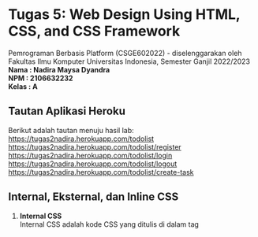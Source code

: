 # Tugas 5: Web Design Using HTML, CSS, and CSS Framework

Pemrograman Berbasis Platform (CSGE602022) - diselenggarakan oleh Fakultas Ilmu Komputer Universitas Indonesia, Semester Ganjil 2022/2023 \
**Nama  : Nadira Maysa Dyandra** \
**NPM   : 2106632232** \
**Kelas : A**

## Tautan Aplikasi Heroku
Berikut adalah tautan menuju hasil lab: \
https://tugas2nadira.herokuapp.com/todolist \
https://tugas2nadira.herokuapp.com/todolist/register \
https://tugas2nadira.herokuapp.com/todolist/login \
https://tugas2nadira.herokuapp.com/todolist/logout \
https://tugas2nadira.herokuapp.com/todolist/create-task 

## Internal, Eksternal, dan Inline CSS
1. **Internal CSS** \
Internal CSS adalah kode CSS yang ditulis di dalam tag <style> dan kode HTML dituliskan di bagian atas (header) file HTML.
Internal CSS dapat digunakan untuk membuat tampilan pada satu halaman website dan tidak digunakan pada halaman website yang lain.
Internal CSS ini dapat digunakan untuk membuat tampilan yang unik pada setiap halaman website. \
**Kelebihan Internal CSS**
- Perubahan pada Internal CSS hanya berlaku pada satu halaman saja
- Pengembang tidak perlu melakukan upload beberapa file karena HTML dan CSS berada dalam satu file
- Class dan ID dapat digunakan oleh internal stylesheet
**Kekurangan Internal CSS** 
- Tidak efisien jika ingin menggunakan CSS yang sama dalam beberapa file
- Membuat performa website lebih lambat karena CSS yang berbeda-beda akan mengakibatkan loading ulang setiap kali user mengganti halaman website
2. **Eksternal CSS**
Eksternal CSS adalah kode CSS yang ditulis terpisah dengan kode HTML. Eksternal CSS ini ditulis pada sebuah file khusus berekstensi .css. 
File eksternal CSS ini biasanya diletakkan setelah bagian <head> pada halaman. 
Aplikasi eksternal CSS ini lebih sederhana dan simpel dibandingkan dengan menambahkan kode CSS di setiap elemen HTML yang ingin di atur tampilannya. \
**Kelebihan Eksternal CSS** \
- Ukuran file HTML lebih kecil
- Struktur kode HTML lebih rapih
- Loading website menjadi lebih cepat
- File CSS dapat digunakan di beberapa halaman website sekaligus
**Kekurangan Eksternal CSS** \
- Halaman bisa menjadi berantakan ketika file CSS gagal dipanggil oleh file HTML. Hal ini biasanya terjadi akibat koneksi internet yang lambat. 
3. **Inline CSS** \
Inline CSS adalah kode CSS yang ditulis langsung pada atribut elemen HTML. Setiap elemen HTML memiliki atribut style, di situ lah inline CSS ditulis. 
Cara ini kurang efisien karena setiap tak HTML yang diberikan perlu memiliki style masing-masing. Hal ini akan membuat pengembang lebih sulit dalam mengatur website jika hanya menggunakan inline style CSS. 
Sebab, Inline CSS hanya digunakan untuk mengubah satu elemen saja. \
**Kelebihan Inline CSS** 
- Sangat membantu jika pengembang hanya ingin menguji dan melihat perubahan pada satu elemen
- Dapat memperbaiki kode dengan cepat
- Proses permintaan HTTP yang lebih kecil akan menyebabkan load website lebih cepat \
**Kekurangan Inline CSS** 
- Tidak efisien, karena Inline style CSS hanya dapat diterapkan pada satu elemen HTML saja.

## Tag HTML5
**Apa itu HTML?** \
Sebelum membahas tentang HTML5, kita harus memahami terlebih dahulu pengertian dari HTML itu sendiri. HTML atau Hyper Text Markup Language terdiri dari kata Hyper Text yang berarti sebuah teks pada suatu halaman yang memiliki kemampuan untuk dapat terhubung dengan teks pada suatu halaman yang lain dan Markup Language yang berarti HTML ini tersusun atas tak-tak markup dan setiap tak pada HTML menjelaskan perintah isi dokumen yang berbeda-beda. 
Dengan demikian, HTML ini digunakan untuk membuat dasar dari sebuah halaman web dengan memberi struktur, menghubungkan teks/tautan antar halaman, dan membagikan informasi yang terkait dengan sebuah halaman web. \
**Cara Kerja HTML** \
Pada dasarnya, HTML ditujukan untuk menampilkan elemen-elemen yang terdapat pada suatu halaman website. Setiap elemen ini ditunjukkan dengan tag <> sebagai pembuka dan tag </> sebagai penutup.
Kedua tag tersebut berisi inisial yang mewakili sebuah elemen halaman website. Contohnya adalah < p > yang merepresentasikan sebuah paragraf yang bisa diketikkan pada sebuah HTML editor.
Namun, agar memiliki konten, pengembang perlu memasukkan teks di antara tag < p > dan < p/ >. Dengan demikian, pengembang telah membuat sebuah paragraf. \
**HTML5** \
HTML5 adalah singkatan dari Hyper Text Markup Language Versi 5. Dengan kata lain, HTML5 adalah perbaikan dari HTML. Versi ini diciptakan untuk menunjang berbagai kebutuhan pengembangan website saat ini, misalnya dukungan untuk membuat website yang bersifat mobile-friendly.
HTML5 menggunakan syntax yang lebih sederhana dibandingkan dengan HTML, sehingga pengembang dapat membuat struktur halaman website yang kompleks secara lebih mudah. Selain itu, HTML5 juga memiliki banyak keunggulan lainnya. Misalnya sebagai berikut.
- Penanganan error yang lebih baik
- Kemudahan untuk membuat aplikasi web
- Syntax yang lebih sederhana
- Dukungan untuk pembuatan website yang responsif
- Dukungan untuk konten audio dan video
- Kompatibel dengan lebih banyak browser
- Penyimpanan informasi secara lokal
- Fokus otomatis pada kolom form
- Menjalankan JavaScript pada web Browser
## CSS Selector
**CSS** \
CSS atau Cascading Style Sheet adalah bahasa yang digunakan untuk mengatur tampilan elemen dalam bahasa markup. Fungsi CSS adalah untuk memisahkan teks atau konten dari tampilan visual pada situs. 
Melalui CSS, pengembang dapat mengatur tampilan pada seluruh aspek dalam berkas yang berbeda. Selain itu, pengembang juga dapat menentukan style dan mengintegrasikannya di atas markup HTML. Adapun, proses penentuan style membutuhkan suatu CSS selector yang dapat memengaruhi cara kerja CSS. \
\
**CSS Selector** \
Selector pada CSS digunakan untuk menargetkan elemen HTML di halaman web yang diberi style. Dengan kata lain, CSS selector adalah serangkaian aturan dari CSS yang berfungsi untuk memilihi suatu elemen yang ingin diberi style. \
\
**Jenis-jenis Selector** \
1. Universal Selector
Selector ini merupakan selector yang sering digunakan untuk menyeleksi dan memilih semua elemen pada suatu dokumen HTML. Pemrogram umumnya menggunakan universal selector pada awal penulisan dokumen CSS untuk mengatur ulang style bawaan dari browser. Untuk membuatnya, kita memerlukan tanda bintang (*). Contoh kodenya adalah sebagai berikut.
```
* {
	border: 1px dashed black;
    color: pink;
}
```
Kode di atas akan membuat semua elemen pada HTML memiliki border berupa garis tepi patah-patah berwarna hitam dan teks berwarna merah muda.
2. Tag Selector
Selector ini merupakan selector yang memilih elemen berdasarkan nama tag-nya. Selektor ini juga sering disebut type selector. Untuk membuatnya, kita memerlukan nama tag. Contoh kodenya adalah sebagai berikut.
```
h1{
    color: green;
}
```
Kode di atas akan membuat teks pada seluruh elemen <h1> berwarna hijau.
3. ID Selector
Selector ini merupakan selector yang bersifat unik. Dengan kata lain, ID selector hanya dapat digunakan untuk satu elemen saja. Untuk membuatnya, kita memerlukan tanda pagar (#). Contoh kodenya adalah sebagai berikut. 
```
#first-header{
    background-color: black;
    color: pink;
}
```
Kode di atas hanya akan mengubah style pada first-header.
4. Class Selector
Cara kerja selector ini mirip dengan ID selector. Bedanya, selector ini tidak bersifat unik dan untuk membuatnya kita memerlukan tanda titik (.). Karena tidak bersifat unik, maka satu class selector dapat digunakan berulang kali pada lebih dari satu elemen HTML. Selain itu, satu elemen HTML dapat menampung lebih dari satu class selector. Contoh kodenya adalah sebagai berikut.
```
.btn-primary{
	background-color: lightblue;
	color: white;
}
```
5. Atribut Selector
Selector ini merupakan selector yang memilih elemen berdasarkan tag dan atributnya. Contoh kodenya adalah sebagai berikut.
```
a[title] {
	background-color: black;
	color: pink;
	padding: 5px;
	text-decoration: none;
	border-radius: 5px;
}
```
## Langkah Implementasi Tugas 5
1.  Buka file base.html yang berada pada folder templates. Tambahkan kode-kode berikut pada file.
```
    <link href="https://cdn.jsdelivr.net/npm/bootstrap@5.2.1/dist/css/bootstrap.min.css" rel="stylesheet" integrity="sha384-iYQeCzEYFbKjA/T2uDLTpkwGzCiq6soy8tYaI1GyVh/UjpbCx/TYkiZhlZB6+fzT" crossorigin="anonymous">
	
	<script src="https://cdn.jsdelivr.net/npm/bootstrap@5.2.1/dist/js/bootstrap.bundle.min.js" integrity="sha384-u1OknCvxWvY5kfmNBILK2hRnQC3Pr17a+RTT6rIHI7NnikvbZlHgTPOOmMi466C8" crossorigin="anonymous"></script>

    <!-- fonts google -->
    <link rel="preconnect" href="https://fonts.googleapis.com">
    <link rel="preconnect" href="https://fonts.gstatic.com" crossorigin>
    <link href="https://fonts.googleapis.com/css2?family=Poppins:wght@400;500;600&display=swap" rel="stylesheet">

    <!-- Iconscout CSS -->
    <link rel="stylesheet" href="https://unicons.iconscout.com/release/v4.0.0/css/line.css">
```
Sehingga isi file menjadi seperti berikut.
```
    {% load static %}
    <!DOCTYPE html>
    <html lang="en">

    <head>
    <title>Nadira Maysa Dyandra</title>
    <meta charset="UTF-8">
    <meta name="viewport" content="width=device-width, initial-scale=1.0">
    
    <!-- fonts google -->
    <link rel="preconnect" href="https://fonts.googleapis.com">
    <link rel="preconnect" href="https://fonts.gstatic.com" crossorigin>
    <link href="https://fonts.googleapis.com/css2?family=Poppins:wght@400;500;600&display=swap" rel="stylesheet">
    
    <!-- Iconscout CSS -->
    <link rel="stylesheet" href="https://unicons.iconscout.com/release/v4.0.0/css/line.css">
    
    <!-- style -->
    <link rel="stylesheet" href="{% static 'css/style.css' %}">
    <link href="https://cdn.jsdelivr.net/npm/bootstrap@5.2.1/dist/css/bootstrap.min.css" rel="stylesheet" integrity="sha384-iYQeCzEYFbKjA/T2uDLTpkwGzCiq6soy8tYaI1GyVh/UjpbCx/TYkiZhlZB6+fzT" crossorigin="anonymous">
    {% block meta %}
    {% endblock meta %}
    </head>

    <body>
    {% block content %}
    {% endblock content %}
    <script src="https://cdn.jsdelivr.net/npm/bootstrap@5.2.1/dist/js/bootstrap.bundle.min.js" integrity="sha384-u1OknCvxWvY5kfmNBILK2hRnQC3Pr17a+RTT6rIHI7NnikvbZlHgTPOOmMi466C8" crossorigin="anonymous"></script>
    </body>

    </html>
```
2.  Buka folder templates yang berada di dalam folder todolist. Lakukan perubahan pada masing-masing file html yang berada didalamnya agar tampilan pada website sesuai dengan keinginan.